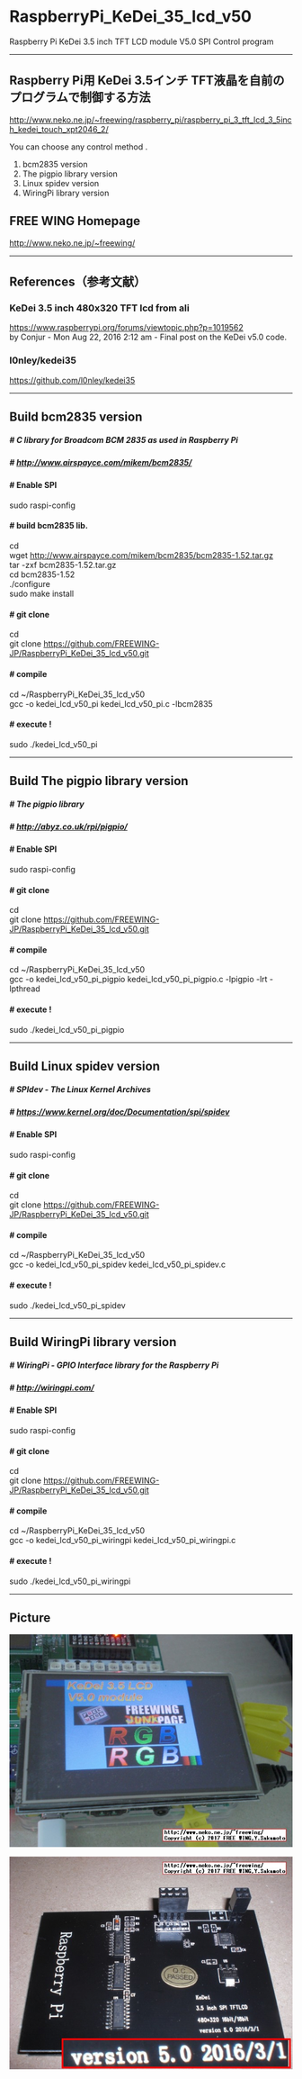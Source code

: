 # RaspberryPi_KeDei_35_lcd_v50
Raspberry Pi KeDei 3.5 inch TFT LCD module V5.0 SPI Control program

---
## Raspberry Pi用 KeDei 3.5インチ TFT液晶を自前のプログラムで制御する方法
http://www.neko.ne.jp/~freewing/raspberry_pi/raspberry_pi_3_tft_lcd_3_5inch_kedei_touch_xpt2046_2/

You can choose any control method .  
1. bcm2835 version  
2. The pigpio library version  
3. Linux spidev version  
4. WiringPi library version  

## FREE WING Homepage
http://www.neko.ne.jp/~freewing/

---
## References（参考文献）
### KeDei 3.5 inch 480x320 TFT lcd from ali
https://www.raspberrypi.org/forums/viewtopic.php?p=1019562  
 by Conjur - Mon Aug 22, 2016 2:12 am - Final post on the KeDei v5.0 code.

### l0nley/kedei35
https://github.com/l0nley/kedei35

---
## Build bcm2835 version
##### # C library for Broadcom BCM 2835 as used in Raspberry Pi
##### # http://www.airspayce.com/mikem/bcm2835/

#### # Enable SPI
sudo raspi-config

#### # build bcm2835 lib.
cd  
wget http://www.airspayce.com/mikem/bcm2835/bcm2835-1.52.tar.gz  
tar -zxf bcm2835-1.52.tar.gz  
cd bcm2835-1.52  
./configure  
sudo make install

#### # git clone
cd  
git clone https://github.com/FREEWING-JP/RaspberryPi_KeDei_35_lcd_v50.git

#### # compile
cd ~/RaspberryPi_KeDei_35_lcd_v50  
gcc -o kedei_lcd_v50_pi kedei_lcd_v50_pi.c -lbcm2835  

#### # execute !
sudo ./kedei_lcd_v50_pi


---
## Build The pigpio library version
##### # The pigpio library
##### # http://abyz.co.uk/rpi/pigpio/

#### # Enable SPI
sudo raspi-config

#### # git clone
cd  
git clone https://github.com/FREEWING-JP/RaspberryPi_KeDei_35_lcd_v50.git

#### # compile
cd ~/RaspberryPi_KeDei_35_lcd_v50  
gcc -o kedei_lcd_v50_pi_pigpio kedei_lcd_v50_pi_pigpio.c -lpigpio -lrt -lpthread  

#### # execute !
sudo ./kedei_lcd_v50_pi_pigpio


---
## Build Linux spidev version
##### # SPIdev - The Linux Kernel Archives
##### # https://www.kernel.org/doc/Documentation/spi/spidev

#### # Enable SPI
sudo raspi-config

#### # git clone
cd  
git clone https://github.com/FREEWING-JP/RaspberryPi_KeDei_35_lcd_v50.git

#### # compile
cd ~/RaspberryPi_KeDei_35_lcd_v50  
gcc -o kedei_lcd_v50_pi_spidev kedei_lcd_v50_pi_spidev.c  

#### # execute !
sudo ./kedei_lcd_v50_pi_spidev


---
## Build WiringPi library version
##### # WiringPi - GPIO Interface library for the Raspberry Pi
##### # http://wiringpi.com/

#### # Enable SPI
sudo raspi-config

#### # git clone
cd  
git clone https://github.com/FREEWING-JP/RaspberryPi_KeDei_35_lcd_v50.git

#### # compile
cd ~/RaspberryPi_KeDei_35_lcd_v50  
gcc -o kedei_lcd_v50_pi_wiringpi kedei_lcd_v50_pi_wiringpi.c  

#### # execute !
sudo ./kedei_lcd_v50_pi_wiringpi


---
## Picture

![Raspberry Pi KeDei 3.5 inch LCD V5.0 module Control program](/kedei_35_lcd_v50_module_spi_progrmable.jpg)

![Raspberry Pi KeDei 3.5 inch LCD V5.0 module](/kedei_35_lcd_v50_module.jpg)

